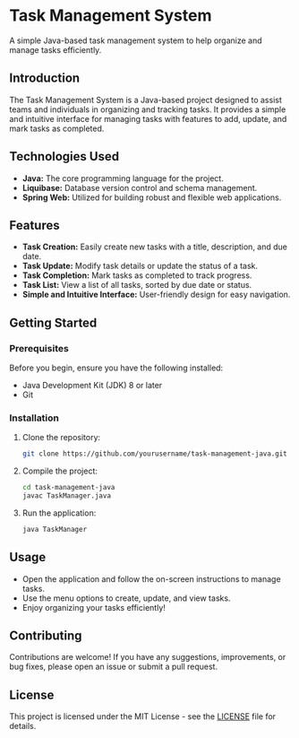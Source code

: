 # Task Management System
A simple Java-based task management system to help organize and manage tasks efficiently.
## Introduction

The Task Management System is a Java-based project designed to assist teams and individuals in organizing and tracking tasks. It provides a simple and intuitive interface for managing tasks with features to add, update, and mark tasks as completed.
## Technologies Used

- **Java:** The core programming language for the project.
- **Liquibase:** Database version control and schema management.
- **Spring Web:** Utilized for building robust and flexible web applications.

## Features

- **Task Creation:** Easily create new tasks with a title, description, and due date.
- **Task Update:** Modify task details or update the status of a task.
- **Task Completion:** Mark tasks as completed to track progress.
- **Task List:** View a list of all tasks, sorted by due date or status.
- **Simple and Intuitive Interface:** User-friendly design for easy navigation.

## Getting Started

### Prerequisites

Before you begin, ensure you have the following installed:

- Java Development Kit (JDK) 8 or later
- Git

### Installation

1. Clone the repository:

    ```bash
    git clone https://github.com/yourusername/task-management-java.git
    ```

2. Compile the project:

    ```bash
    cd task-management-java
    javac TaskManager.java
    ```

3. Run the application:

    ```bash
    java TaskManager
    ```

## Usage

- Open the application and follow the on-screen instructions to manage tasks.
- Use the menu options to create, update, and view tasks.
- Enjoy organizing your tasks efficiently!

## Contributing

Contributions are welcome! If you have any suggestions, improvements, or bug fixes, please open an issue or submit a pull request.

## License

This project is licensed under the MIT License - see the [LICENSE](LICENSE) file for details.
